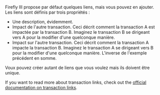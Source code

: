 Firefly III propose par défaut quelques liens, mais vous pouvez en ajouter. Les liens sont définis par trois propriétés :

* Une description, évidemment.
* Impact de l'autre transaction. Ceci décrit comment la transaction A est impactée par la transaction B. Imaginez le transaction B se dirigeant vers A pour la modifier d'une quelconque manière.
* Impact sur l'autre transaction. Ceci décrit comment la transaction A impacte la transaction B. Imaginez le transaction A se dirigeant vers B pour la modifier d'une quelconque manière. L'inverse de l'exemple précédent en somme.

Voux pouvez créer autant de liens que vous voulez mais ils doivent être unique.

If you want to read more about transaction links, check out the [official documentation on transaction links](https://docs.firefly-iii.org/advanced-concepts/links).